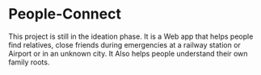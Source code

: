 # People-Connect
This project is still in the ideation phase.
It is a Web app that helps people find relatives, close friends during emergencies at a railway station or Airport or in an unknown city. It Also helps people understand their own family roots.

